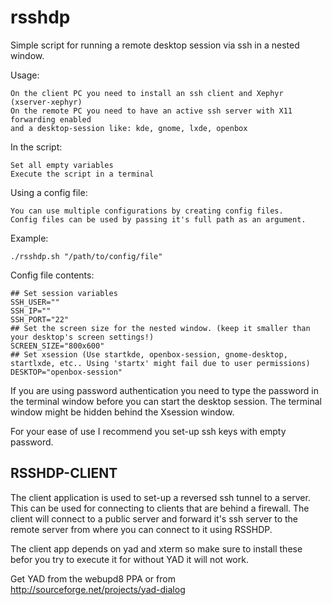 rsshdp
======

Simple script for running a remote desktop session via ssh in a nested window. 

Usage:

	On the client PC you need to install an ssh client and Xephyr (xserver-xephyr)
	On the remote PC you need to have an active ssh server with X11 forwarding enabled
	and a desktop-session like: kde, gnome, lxde, openbox

In the script:

	Set all empty variables
	Execute the script in a terminal

Using a config file:

	You can use multiple configurations by creating config files.
	Config files can be used by passing it's full path as an argument.

Example:

	./rsshdp.sh "/path/to/config/file"

Config file contents:

	## Set session variables
	SSH_USER=""
	SSH_IP=""
	SSH_PORT="22"
	## Set the screen size for the nested window. (keep it smaller than your desktop's screen settings!)
	SCREEN_SIZE="800x600"
	## Set xsession (Use startkde, openbox-session, gnome-desktop, startlxde, etc.. Using 'startx' might fail due to user permissions)
	DESKTOP="openbox-session"


If you are using password authentication you need to type the password in the terminal window before you can start the desktop session. 
The terminal window might be hidden behind the Xsession window.

For your ease of use I recommend you set-up ssh keys with empty password.


RSSHDP-CLIENT
-------------

The client application is used to set-up a reversed ssh tunnel to a server.
This can be used for connecting to clients that are behind a firewall.
The client will connect to a public server and forward it's ssh server to the
remote server from where you can connect to it using RSSHDP.

The client app depends on yad and xterm so make sure to install these befor
you try to execute it for without YAD it will not work.

Get YAD from the webupd8 PPA or from 
http://sourceforge.net/projects/yad-dialog

